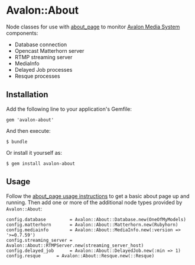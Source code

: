 # Avalon::About

Node classes for use with [about_page](https://github.com/sul-dlss/about_page) to
monitor [Avalon Media System](https://github.com/avalonmediasystem/avalon) components:

* Database connection
* Opencast Matterhorn server
* RTMP streaming server
* MediaInfo
* Delayed Job processes
* Resque processes

## Installation

Add the following line to your application's Gemfile:

    gem 'avalon-about'

And then execute:

    $ bundle

Or install it yourself as:

    $ gem install avalon-about

## Usage

Follow the [about_page usage instructions](https://github.com/sul-dlss/about_page/blob/master/README.md) to get a basic about page up and running. Then add one or more
of the additional node types provided by `Avalon::About`:

    config.database         = Avalon::About::Database.new(OneOfMyModels)
    config.matterhorn       = Avalon::About::Matterhorn.new(Rubyhorn)
    config.mediainfo        = Avalon::About::MediaInfo.new(:version => '>=0.7.59')
    config.streaming_server = Avalon::About::RTMPServer.new(streaming_server_host)
    config.delayed_job      = Avalon::About::DelayedJob.new(:min => 1)
    config.resque      = Avalon::About::Resque.new(::Resque)
